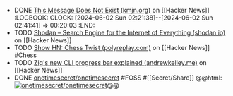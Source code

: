 - DONE [This Message Does Not Exist (kmjn.org)](https://news.ycombinator.com/item?id=40535868) on [[Hacker News]]
  :LOGBOOK:
  CLOCK: [2024-06-02 Sun 02:21:38]--[2024-06-02 Sun 02:41:41] =>  00:20:03
  :END:
- TODO [Shodan – Search Engine for the Internet of Everything (shodan.io)](https://news.ycombinator.com/item?id=40548572) on [[Hacker News]]
- TODO [Show HN: Chess Twist (polyreplay.com)](https://news.ycombinator.com/item?id=40540006) on [[Hacker News]] #Chess
- TODO [Zig's new CLI progress bar explained (andrewkelley.me)](https://news.ycombinator.com/item?id=40519976) on [[Hacker News]]
- DONE [onetimesecret/onetimesecret](https://github.com/onetimesecret/onetimesecret) #FOSS #[[Secret/Share]]
  @@html: <a href="https://github.com/onetimesecret/onetimesecret/"><img src="https://github-readme-stats-astronomer.vercel.app/api/pin/?username=onetimesecret&repo=onetimesecret&theme=tokyonight" alt="onetimesecret/onetimesecret"/></a>@@